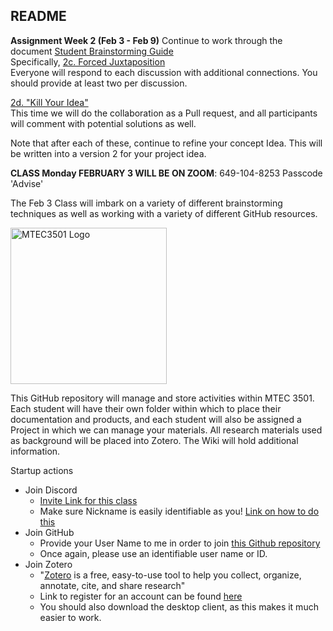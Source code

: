 ## README

**Assignment Week 2 (Feb 3 - Feb 9)**
Continue to work through the document [Student Brainstorming Guide](https://github.com/entertainmenttechnology/Smith-MTEC3501-HD13-2025S/blob/main/documents-Class/02_Brainstorming/02_Student_Brainstorming_Guide.md)  
Specifically, 
[2c. Forced Juxtaposition](https://github.com/entertainmenttechnology/Smith-MTEC3501-HD13-2025S/blob/main/documents-Class/02_Brainstorming/02_Student_Brainstorming_Guide.md#c-forced-juxtaposition-github-discussions)  
Everyone will respond to each discussion with additional connections.  You should provide at least two per discussion.  

[2d. "Kill Your Idea"](https://github.com/entertainmenttechnology/Smith-MTEC3501-HD13-2025S/blob/main/documents-Class/02_Brainstorming/02_Student_Brainstorming_Guide.md#d-kill-your-idea-test-github-pull-requests)  
This time we will do the collaboration as a Pull request, and all participants will comment with potential solutions as well.  

Note that after each of these, continue to refine your concept Idea.  This will be written into a version 2 for your project idea.




**CLASS Monday FEBRUARY 3 WILL BE ON ZOOM**: 649-104-8253 Passcode 'Advise'  

The Feb 3 Class will imbark on a variety of different brainstorming techniques as well as working with a variety of different GitHub resources.


<img src="https://raw.githubusercontent.com/davidbrucesmith/Smith-MTEC3501-HD13-2025S/main/assets/images/DALL%C2%B7E%202025-01-26%2010.48.43%20-%20MTEC3501-logo%20.jpeg"  alt="MTEC3501 Logo" style="width: 250px; height: auto;">

This GitHub repository will manage and store activities within MTEC 3501.  Each student will have their own folder within which to place their documentation and products, and each student will also be assigned a Project in which we can manage your materials.  All research materials used as background will be placed into Zotero. The Wiki will hold additional information.  

Startup actions

- Join Discord
  - [Invite Link for this class](https://discord.gg/w2KpK6JRfJ)
  - Make sure Nickname is easily identifiable as you! [Link on how to do this](https://www.wikihow.com/Change-Discord-Nickname)
- Join GitHub
  - Provide your User Name to me in order to join [this Github repository](https://github.com/entertainmenttechnology/Smith-MTEC3501-HD13-2025S)
  - Once again, please use an identifiable user name or ID.
- Join Zotero
  - "[Zotero](https://www.zotero.org/) is a free, easy-to-use tool to help you collect, organize, annotate, cite, and share research"
  - Link to register for an account can be found [here](https://www.zotero.org/user/register/)
  - You should also download the desktop client, as this makes it much easier to work.

 

